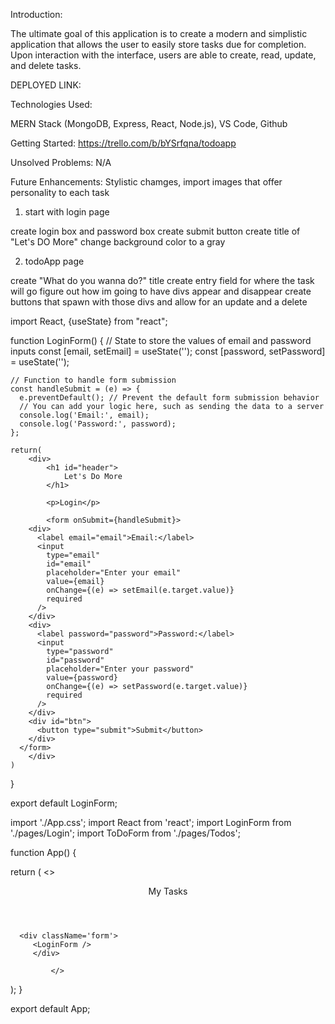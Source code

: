 Introduction:

The ultimate goal of this application is to create a modern and simplistic application that allows the user to easily store tasks due for completion. Upon interaction with the interface, users are able to create, read, update, and delete tasks. 





DEPLOYED LINK: 




Technologies Used: 

MERN Stack (MongoDB, Express, React, Node.js), VS Code, Github

Getting Started: https://trello.com/b/bYSrfqna/todoapp

Unsolved Problems: N/A

Future Enhancements: Stylistic chamges, import images that offer personality to each task





1. start with login page

create login box and password box
create submit button
create title of "Let's DO More"
change background color to a gray

2. todoApp page

create "What do you wanna do?" title
create entry field for where the task will go
figure out how im going to have divs appear and disappear
create buttons that spawn with those divs and allow for an update and a delete





import React, {useState} from "react";


function LoginForm() {
    // State to store the values of email and password inputs
    const [email, setEmail] = useState('');
    const [password, setPassword] = useState('');
  
    // Function to handle form submission
    const handleSubmit = (e) => {
      e.preventDefault(); // Prevent the default form submission behavior
      // You can add your logic here, such as sending the data to a server
      console.log('Email:', email);
      console.log('Password:', password);
    };
  
    return(
        <div>
            <h1 id="header">
                Let's Do More
            </h1>

            <p>Login</p>
            
            <form onSubmit={handleSubmit}>
        <div>
          <label email="email">Email:</label>
          <input
            type="email"
            id="email"
            placeholder="Enter your email"
            value={email}
            onChange={(e) => setEmail(e.target.value)}
            required
          />
        </div>
        <div>
          <label password="password">Password:</label>
          <input
            type="password"
            id="password"
            placeholder="Enter your password"
            value={password}
            onChange={(e) => setPassword(e.target.value)}
            required
          />
        </div>
        <div id="btn">
          <button type="submit">Submit</button>
        </div>
      </form>
        </div>
    )
}

export default LoginForm;







import './App.css';
import React from 'react';
import LoginForm from './pages/Login';
import ToDoForm from './pages/Todos';

function App() {

  return (
<>   
      <header id='title'>My Tasks</header>
        <div id='tdform'> 
          <ToDoForm/>
          </div>    
      
      <div className='form'>
         <LoginForm />
         </div>

             </>            
  );
}

export default App;